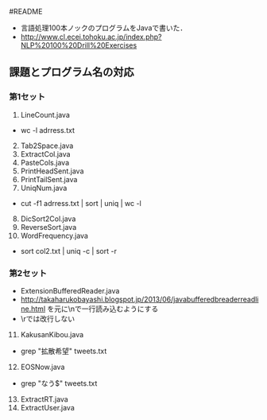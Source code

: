 #README

- 言語処理100本ノックのプログラムをJavaで書いた．
- http://www.cl.ecei.tohoku.ac.jp/index.php?NLP%20100%20Drill%20Exercises

## 課題とプログラム名の対応
### 第1セット
1. LineCount.java  
 - wc -l adrress.txt 
2. Tab2Space.java 
3. ExtractCol.java
4. PasteCols.java
5. PrintHeadSent.java 
6. PrintTailSent.java
7. UniqNum.java
 - cut -f1 adrress.txt | sort | uniq | wc -l
8. DicSort2Col.java 
9. ReverseSort.java
10. WordFrequency.java
 - sort col2.txt | uniq -c | sort -r

### 第2セット
- ExtensionBufferedReader.java 
 - http://takaharukobayashi.blogspot.jp/2013/06/javabufferedbreaderreadline.html を元に\nで一行読み込むようにする
 - \rでは改行しない 
11. KakusanKibou.java
 - grep "拡散希望" tweets.txt
12. EOSNow.java
 - grep "なう$" tweets.txt
13. ExtractRT.java
14. ExtractUser.java
